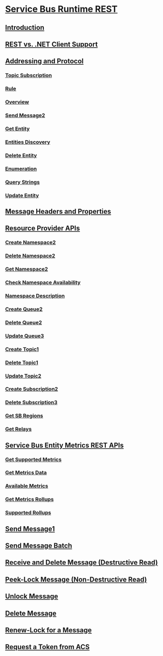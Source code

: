 # [Service Bus Runtime REST](service-bus-runtime-rest.md)
## [Introduction](introduction.md)
## [REST vs. .NET Client Support](rest-vs.-.net-client-support.md)
## [Addressing and Protocol](addressing-and-protocol.md)
### [Topic Subscription](topic-subscription.md)
### [Rule](rule.md)
### [Overview](overview.md)
### [Send Message2](send-message2.md)
### [Get Entity](get-entity.md)
### [Entities Discovery](entities-discovery.md)
### [Delete Entity](delete-entity.md)
### [Enumeration](enumeration.md)
### [Query Strings](query-strings.md)
### [Update Entity](update-entity.md)
## [Message Headers and Properties](message-headers-and-properties.md)
## [Resource Provider APIs](resource-provider-apis.md)
### [Create Namespace2](create-namespace2.md)
### [Delete Namespace2](delete-namespace2.md)
### [Get Namespace2](get-namespace2.md)
### [Check Namespace Availability](check-namespace-availability.md)
### [Namespace Description](namespace-description.md)
### [Create Queue2](create-queue2.md)
### [Delete Queue2](delete-queue2.md)
### [Update Queue3](update-queue3.md)
### [Create Topic1](create-topic1.md)
### [Delete Topic1](delete-topic1.md)
### [Update Topic2](update-topic2.md)
### [Create Subscription2](create-subscription2.md)
### [Delete Subscription3](delete-subscription3.md)
### [Get SB Regions](get-sb-regions.md)
### [Get Relays](get-relays.md)
## [Service Bus Entity Metrics REST APIs](service-bus-entity-metrics-rest-apis.md)
### [Get Supported Metrics](get-supported-metrics.md)
### [Get Metrics Data](get-metrics-data.md)
### [Available Metrics](available-metrics.md)
### [Get Metrics Rollups](get-metrics-rollups.md)
### [Supported Rollups](supported-rollups.md)
## [Send Message1](send-message1.md)
## [Send Message Batch](send-message-batch.md)
## [Receive and Delete Message (Destructive Read)](receive-and-delete-message--destructive-read-.md)
## [Peek-Lock Message (Non-Destructive Read)](peek-lock-message--non-destructive-read-.md)
## [Unlock Message](unlock-message.md)
## [Delete Message](delete-message.md)
## [Renew-Lock for a Message](renew-lock-for-a-message.md)
## [Request a Token from ACS](request-a-token-from-acs.md)